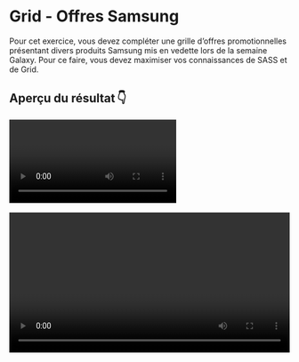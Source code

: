 # Grid - Offres Samsung


Pour cet exercice, vous devez compléter une grille d’offres promotionnelles présentant divers produits Samsung mis en vedette lors de la semaine Galaxy. Pour ce faire, vous devez maximiser vos connaissances de SASS et de&nbsp;Grid.

## Aperçu du résultat 👇

![](./assets/grid-samsung-apercu.mp4)

<video src="./assets/grid-samsung-apercu.mp4" width="100%" height="auto" controls>

## Matériel

[Pen de départ](https://codepen.io/tim-momo/pen/BavJgpX)

### Couleurs 🎨

- Gris pâle #f4f4f4

## Requis de base

![](./assets/grid-samsung-xs.jpeg)

- [ ] 1- Le bloc des offres doit prendre toute la largeur jusqu'à concurrence de 1000px, être centré horizontalement ↔️ et avoir une marge intérieure de 20px <em>(cette marge ne doit pas faire dépasser le bloc de la page)</em>.
- [ ] 2- Tous les textes dans le bloc d'offres doivent avoir une taille de 12px, être centrés et utiliser la police <code>'Roboto', sans-serif</code> <em>(la police est déjà importée pour vous)</em>.
- [ ] 3- Le titre <em>"Nouvelles offres et innovations"</em> doit-être 2x plus gros que le texte normal.

- [ ] 4- Les produits doivent avoir un espace de 15px entre eux, des coins ronds de 15px et une couleur de fond gris pâle.
- [ ] 5- Les descriptions de produit doivent s'afficher par-dessus les images de produits au bas complètement de celle-ci et se garder une marge intérieure de 10px de tous les côtés.
- [ ] 6-Les images de produit doivent prendre 60% de la largeur de leur parent jusqu'à un maximum de 140px, être centrées horizontalement ↔️ et avoir une marge vers le bas de 30px. Cependant, l'image du produit en vedette <em>(featured)</em>, doit échapper à cette règle et prendre 100% de la largeur de son parent, ne pas avoir de largeur maximale ni de marges.
- [ ] 7- Le produit en vedette <em>(featured)</em> doit se démarquer des autres en étant 2x plus large et haut que les autres produits. Son texte doit aussi être 25% plus gros que le texte régulier.

## Requis Intermédiaire 450px et +

![](./assets/grid-samsung-sm.jpeg)

- [ ] 1-À partir de cette taille, le texte de base doit devenir en 16px de base. Attention à ce que toutes les règles de texte plus gros continuent de s'appliquer au même ratio.
- [ ] 2-Les marges intérieures des descriptions doivent passer à 20px à partir de cette résolution.
- [ ] 3-L'affichage doit maintenant se faire sur 3 colonnes. Le premier et le dernier produit doivent prendre 2 colonnes de large.

## Requis Final 700px et +

![](./assets/grid-samsung-md.jpeg)

- [ ] 1-Le produit en vedette doit être 2x plus large et haut que les autres produits. 


!!!
    Attention à respecter l’ordre des produits présentés dans les captures&nbsp;d’écran.


## Notes de cours 📚

- [CSS Grid intro](../css/grid/intro.md)
- [Styles du conteneur: `grid-template-columns` et `grid-template-rows`](../css/grid/grid-template-cols-rows.md)
- [Espacement avec `gap`](../css/grid/gap.md)
- [Unités `fr`, `minmax()`et `repeat()`](../css/grid/unites.md)
- [Styles des éléments enfants à placer: `grid-column` et `grid-row`](../css/grid/grid-col-row.md)
- [Définir les 4 coins de l'élément enfant à placer avec `grid-area`](../css/grid/grid-area.md)
- [Style du conteneur: `grid-template-areas`: : nommer des zones dans une grille](../css/grid/grid-template-areas.md)
.
- [Media queries](https://tim-montmorency.com/timdoc/582-211/css/media-queries/)
- [Unités de mesure CSS](https://tim-montmorency.com/timdoc/582-211/css/unites-de-mesure/)